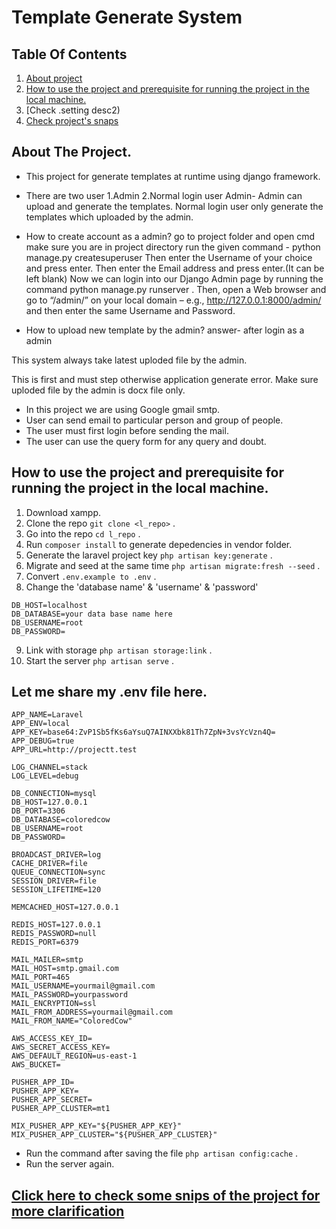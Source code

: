 # Template Generate System


## Table Of Contents
1. [About project](#desc)
2. [How to use the project and prerequisite for running the project in the local machine.](#desc1)
3. [Check .setting desc2)
4. [Check project's snaps](#desc3)

<a name="desc"></a>
## About The Project.
* This project for generate templates at runtime using django framework. 
* There are two user 1.Admin 2.Normal login user 
Admin- Admin can upload and generate the templates.
Normal login user only generate the templates which uploaded by the admin.

* How to create account as a admin?
  go to project folder and open cmd make sure you are in project directory run the given command - python manage.py createsuperuser
  Then enter the Username of your choice and press enter.
  Then enter the Email address and press enter.(It can be left blank)
  Now we can login into our Django Admin page by running the command python manage.py runserver . Then, open a Web browser and go to “/admin/” on your local domain – e.g., http://127.0.0.1:8000/admin/ and then enter the same Username and Password.
  
 * How to upload new template by the admin?
  answer- after login as a admin 
  
  
  
  
  
  This system always take latest uploded file by the admin.
  
  This is first and must step otherwise application generate error.
  Make sure uploded file by the admin is docx file only.
  
  
  
  
  
  
* In this project we are using Google gmail smtp. 
* User can send email to particular person and group of people.
* The user must first login before sending the mail.
* The user can use the query form for any query and doubt.
<a name="desc1"></a>
## How to use the project and prerequisite for running the project in the local machine.
1. Download xampp.
2. Clone the repo ```git clone <l_repo>``` .
3. Go into the repo ```cd l_repo``` .
4. Run ``` composer install ``` to generate depedencies in vendor folder.
5. Generate the laravel project key ```php artisan key:generate``` .
6. Migrate and seed at the same time ```php artisan migrate:fresh --seed``` .
7. Convert ``` .env.example to .env ``` .
8. Change the 'database name' & 'username' & 'password' 
```
DB_HOST=localhost
DB_DATABASE=your data base name here
DB_USERNAME=root
DB_PASSWORD=
``` 
9. Link with storage ```php artisan storage:link``` .
10. Start the server ```php artisan serve``` .
<a name="desc2"></a>
## Let me share my .env file here.
```
APP_NAME=Laravel
APP_ENV=local
APP_KEY=base64:ZvP1Sb5fKs6aYsuQ7AINXXbk81Th7ZpN+3vsYcVzn4Q=
APP_DEBUG=true
APP_URL=http://projectt.test

LOG_CHANNEL=stack
LOG_LEVEL=debug

DB_CONNECTION=mysql
DB_HOST=127.0.0.1
DB_PORT=3306
DB_DATABASE=coloredcow
DB_USERNAME=root
DB_PASSWORD=

BROADCAST_DRIVER=log
CACHE_DRIVER=file
QUEUE_CONNECTION=sync
SESSION_DRIVER=file
SESSION_LIFETIME=120

MEMCACHED_HOST=127.0.0.1

REDIS_HOST=127.0.0.1
REDIS_PASSWORD=null
REDIS_PORT=6379

MAIL_MAILER=smtp
MAIL_HOST=smtp.gmail.com
MAIL_PORT=465
MAIL_USERNAME=yourmail@gmail.com
MAIL_PASSWORD=yourpassword
MAIL_ENCRYPTION=ssl
MAIL_FROM_ADDRESS=yourmail@gmail.com
MAIL_FROM_NAME="ColoredCow"

AWS_ACCESS_KEY_ID=
AWS_SECRET_ACCESS_KEY=
AWS_DEFAULT_REGION=us-east-1
AWS_BUCKET=

PUSHER_APP_ID=
PUSHER_APP_KEY=
PUSHER_APP_SECRET=
PUSHER_APP_CLUSTER=mt1

MIX_PUSHER_APP_KEY="${PUSHER_APP_KEY}"
MIX_PUSHER_APP_CLUSTER="${PUSHER_APP_CLUSTER}"
```

* Run the command after saving the file ```php artisan config:cache``` .
* Run the server again.
<a name="desc3"></a>
## [Click here to check some snips of the project for more clarification](https://drive.google.com/file/d/1X_jfxp6_zfAzN-OvaEj_RIVx5l59rB8a/view?usp=sharing)




